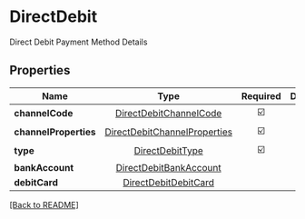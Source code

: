 # DirectDebit

Direct Debit Payment Method Details

## Properties

| Name | Type | Required | Description | Examples |
|------------|:-------------:|:-------------:|-------------|:-------------:|
| **channelCode** | [DirectDebitChannelCode](DirectDebitChannelCode.md) | ☑️ |  | | |
**channelProperties** | [DirectDebitChannelProperties](DirectDebitChannelProperties.md) | ☑️ |  | | |
**type** | [DirectDebitType](DirectDebitType.md) | ☑️ |  | | |
**bankAccount** | [DirectDebitBankAccount](DirectDebitBankAccount.md) |  |  | | |
**debitCard** | [DirectDebitDebitCard](DirectDebitDebitCard.md) |  |  | | |



[[Back to README]](../../README.md)
